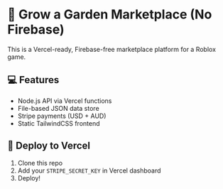 
# 🌱 Grow a Garden Marketplace (No Firebase)

This is a Vercel-ready, Firebase-free marketplace platform for a Roblox game.

## 💻 Features
- Node.js API via Vercel functions
- File-based JSON data store
- Stripe payments (USD + AUD)
- Static TailwindCSS frontend

## 🚀 Deploy to Vercel
1. Clone this repo
2. Add your `STRIPE_SECRET_KEY` in Vercel dashboard
3. Deploy!


